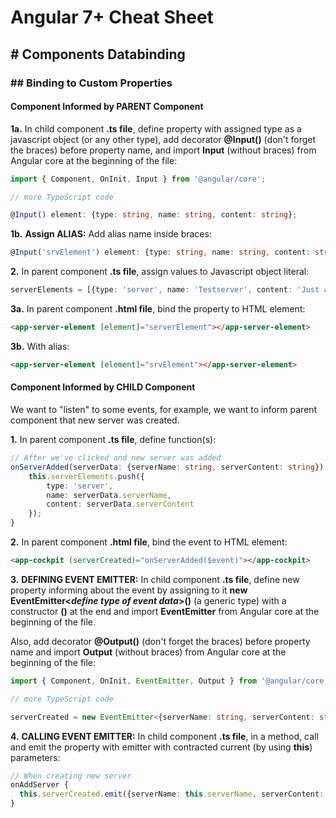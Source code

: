 # Angular 7+ Cheat Sheet

## # Components Databinding
### ## Binding to Custom Properties
#### Component Informed by PARENT Component
**1a.** In child component **.ts file**, define property with assigned type as a javascript object (or any other type), add decorator **@Input()** (don't forget the braces) before property name, and import **Input** (without braces) from Angular core at the beginning of the file:
```typescript
import { Component, OnInit, Input } from '@angular/core';

// more TypeScript code

@Input() element: {type: string, name: string, content: string};
```
**1b.** **Assign ALIAS:** Add alias name inside braces:
```typescript
@Input('srvElement') element: {type: string, name: string, content: string};
```
**2.** In parent component **.ts file**, assign values to Javascript object literal:
```typescript
serverElements = [{type: 'server', name: 'Testserver', content: 'Just a test'}];
```
**3a.** In parent component **.html file**, bind the property to HTML element:
```html
<app-server-element [element]="serverElement"></app-server-element>
```
**3b.** With alias:
```html
<app-server-element [element]="srvElement"></app-server-element>
```

#### Component Informed by CHILD Component
We want to "listen" to some events, for example, we want to inform parent component that new server was created. 

**1.** In parent component **.ts file**, define function(s):
```typescript
// After we've clicked and new server was added
onServerAdded(serverData: {serverName: string, serverContent: string}) {
	this.serverElements.push({
    	type: 'server',
      	name: serverData.serverName,
      	content: serverData.serverContent
    });
}
```
**2.** In parent component **.html file**, bind the event to HTML element:
```html
<app-cockpit (serverCreated)="onServerAdded($event)"></app-cockpit>
```
**3.** **DEFINING EVENT EMITTER:** In child component **.ts file**, define new property informing about the event by assigning to it **new EventEmitter<_define type of event data_>()** (a generic type) with a constructor **()** at the end and import **EventEmitter** from Angular core at the beginning of the file. 

Also, add decorator **@Output()** (don't forget the braces) before property name and import **Output** (without braces) from Angular core at the beginning of the file:
```typescript
import { Component, OnInit, EventEmitter, Output } from '@angular/core';

// more TypeScript code

serverCreated = new EventEmitter<{serverName: string, serverContent: string}>();
```
**4.** **CALLING EVENT EMITTER:** In child component **.ts file**, in a method, call and emit the property with emitter with contracted current (by using **this**) parameters:
```typescript
// When creating new server
onAddServer {
  this.serverCreated.emit({serverName: this.serverName, serverContent: this.serverContent});
}

```


